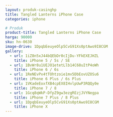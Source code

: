```yaml
---
layout: produk-casinghp
title: Tangled Lanterns iPhone Case
categories: iphone

# Produk
product-title: Tangled Lanterns iPhone Case
harga: 90000
sku: hn-0630
image-drive: 1DpqbEeuyeOlp5CvG91Xs0ptAwo9I8CGM
gallery:
  - url: 1iZ8n5xJ44bQEbDr0cIjDu-YFkEXEJHZL
    title: iPhone 5 / 5s / SE
  - url: 1BvWr8u1UEJO1etetLlb14C68uItP4oWh
    title: iPhone 6 / 6s
  - url: 1ReNEvPx4tTOhtzoie1mv5DbEovUZOSu6
    title: iPhone 6 Plus / 6s Plus
  - url: 1VKadeEoxfXB4cpEX8IHvlpUwP3RQQy0e
    title: iPhone 7 / 8
  - url: 1Gcq8qWkP-DfpZ9gw3ezgREzjJVYNegpa
    title: iPhone 7 Plus / 8 Plus
  - url: 1DpqbEeuyeOlp5CvG91Xs0ptAwo9I8CGM
    title: iPhone X
---
```

